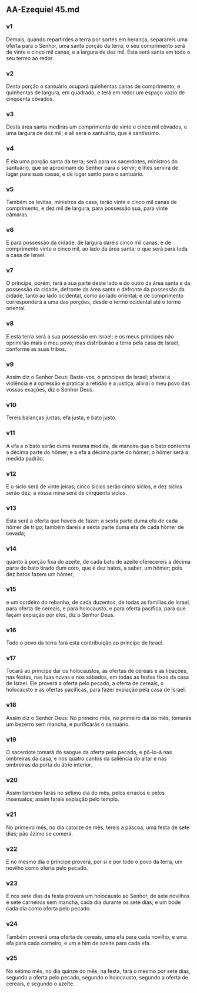 ## AA-Ezequiel 45.md
### v1
 Demais, quando repartirdes a terra por sortes em herança, separareis uma oferta para o Senhor, uma santa porção da terra; o seu comprimento será de vinte e cinco mil canas, e a largura de dez mil. Esta será santa em todo o seu termo ao redor.
### v2
 Desta porção o santuário ocupará quinhentas canas de comprimento, e quinhentas de largura, em quadrado, e terá em redor um espaço vazio de cinqüenta côvados.
### v3
 Desta área santa medirás um comprimento de vinte e cinco mil côvados, e uma largura de dez mil; e ali será o santuário, que é santíssimo.
### v4
 É ela uma porção santa da terra; será para os sacerdotes, ministros do santuário, que se aproximam do Senhor para o servir; e lhes servirá de lugar para suas casas, e de lugar santo para o santuário.
### v5
 Também os levitas, ministros da casa, terão vinte e cinco mil canas de comprimento, e dez mil de largura, para possessão sua, para vinte câmaras.
### v6
 E para possessão da cidade, de largura dareis cinco mil canas, e de comprimento vinte e cinco mil, ao lado da área santa; o que será para toda a casa de Israel.
### v7
 O príncipe, porém, terá a sua parte deste lado e do outro da área santa e da possessão da cidade, defronte da área santa e defronte da possessão da cidade, tanto ao lado ocidental, como ao lado oriental; e de comprimento corresponderá a uma das porções, desde o termo ocidental até o termo oriental.
### v8
 E esta terra será a sua possessão em Israel; e os meus príncipes não oprimirão mais o meu povo; mas distribuirão a terra pela casa de Israel, conforme as suas tribos.
### v9
 Assim diz o Senhor Deus: Baste-vos, ó príncipes de Israel; afastai a violência e a opressão e praticai a retidão e a justiça; aliviai o meu povo das vossas exações, diz o Senhor Deus.
### v10
 Tereis balanças justas, efa justa, e bato justo.
### v11
 A efa e o bato serão duma mesma medida, de maneira que o bato contenha a décima parte do hômer, e a efa a décima parte do hômer; o hômer será a medida padrão.
### v12
 E o siclo será de vinte jeiras; cinco siclos serão cinco siclos, e dez siclos serão dez; a vossa mina será de cinqüenta siclos.
### v13
 Esta será a oferta que haveis de fazer: a sexta parte duma efa de cada hômer de trigo; também dareis a sexta parte duma efa de cada hômer de cevada;
### v14
 quanto à porção fixa do azeite, de cada bato de azeite oferecereis a décima parte do bato tirado dum coro, que é dez batos, a saber, um hômer; pois dez batos fazem um hômer;
### v15
 e um cordeiro do rebanho, de cada duzentos, de todas as famílias de Israel, para oferta de cereais, e para holocausto, e para oferta pacífica, para que façam expiação por eles, diz o Senhor Deus.
### v16
 Todo o povo da terra fará esta contribuição ao príncipe de Israel.
### v17
 Tocará ao príncipe dar os holocaustos, as ofertas de cereais e as libações, nas festas, nas luas novas e nos sábados, em todas as festas fixas da casa de Israel. Ele proverá a oferta pelo pecado, a oferta de cereais, o holocausto e as ofertas pacíficas, para fazer expiação pela casa de Israel.
### v18
 Assim diz o Senhor Deus: No primeiro mês, no primeiro dia do mês, tomarás um bezerro sem mancha, e purificarás o santuário.
### v19
 O sacerdote tomará do sangue da oferta pelo pecado, e pô-lo-á nas ombreiras da casa, e nos quatro cantos da saliência do altar e nas ombreiras da porta do átrio interior.
### v20
 Assim também farás no sétimo dia do mês, pelos errados e pelos insensatos; assim fareis expiação pelo templo.
### v21
 No primeiro mês, no dia catorze de mês, tereis a páscoa, uma festa de sete dias; pão ázimo se comerá.
### v22
 E no mesmo dia o príncipe proverá, por si e por todo o povo da terra, um novilho como oferta pelo pecado.
### v23
 E nos sete dias da festa proverá um holocausto ao Senhor, de sete novilhos e sete carneiros sem mancha, cada dia durante os sete dias; e um bode cada dia como oferta pelo pecado.
### v24
 Também proverá uma oferta de cereais, uma efa para cada novilho, e uma efa para cada carneiro, e um e him de azeite para cada efa.
### v25
 No sétimo mês, no dia quinze do mês, na festa, fará o mesmo por sete dias, segundo a oferta pelo pecado, segundo o holocausto, segundo a oferta de cereais, e segundo o azeite.
